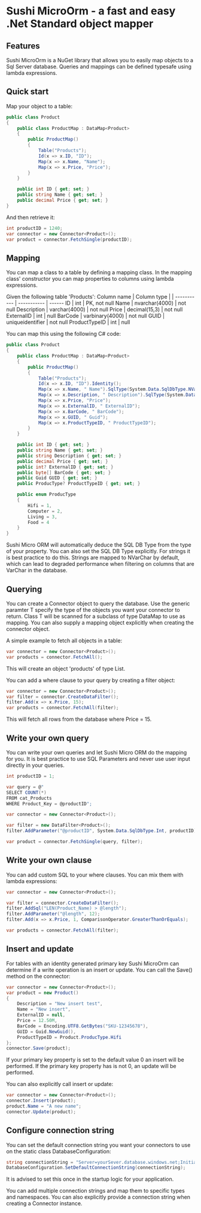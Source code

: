 # Sushi MicroOrm - a fast and easy .Net Standard object mapper
## Features
Sushi MicroOrm is a NuGet library that allows you to easily map objects to a Sql Server database. Queries and mappings can be defined typesafe using lambda expressions.
## Quick start
Map your object to a table:
```csharp
public class Product
{
	public class ProductMap : DataMap<Product>
	{
		public ProductMap()
		{
			Table("Products");
			Id(x => x.ID, "ID");
			Map(x => x.Name, "Name");			
			Map(x => x.Price, "Price");						
		}
	}

	public int ID { get; set; }
	public string Name { get; set; }	
	public decimal Price { get; set; }	
}
```
And then retrieve it:
```csharp
int productID = 1240;
var connector = new Connector<Product>();
var product = connector.FetchSingle(productID);
```
## Mapping
You can map a class to a table by defining a mapping class. In the mapping class' constructor you can map properties to columns using lambda expressions.

Given the following table 'Products':
Column name | Column type |        |
----------- | ----------- | ------ 
ID | int | PK, not null
Name | nvarchar(4000) | not null
Description | varchar(4000) | not null
Price | decimal(15,3) | not null
ExternalID | int | null
BarCode | varbinary(4000) | not null
GUID | uniqueidentifier | not null
ProductTypeID | int | null

You can map this using the following C# code:
```csharp
public class Product
{
	public class ProductMap : DataMap<Product>
	{
		public ProductMap()
		{
			Table("Products");
			Id(x => x.ID, "ID").Identity();
			Map(x => x.Name, " Name").SqlType(System.Data.SqlDbType.NVarChar);
			Map(x => x.Description, " Description").SqlType(System.Data.SqlDbType.VarChar);
			Map(x => x.Price, "Price");
			Map(x => x.ExternalID, " ExternalID");
			Map(x => x.BarCode, " BarCode");
			Map(x => x.GUID, " Guid");
			Map(x => x.ProductTypeID, " ProductTypeID");
		}
	}

	public int ID { get; set; }
	public string Name { get; set; }
	public string Description { get; set; }
	public decimal Price { get; set; }
	public int? ExternalID { get; set; }
	public byte[] BarCode { get; set; }
	public Guid GUID { get; set; }
	public ProducType? ProductTypeID { get; set; }

	public enum ProducType
	{
		Hifi = 1,
		Computer = 2,
		Living = 3,
		Food = 4
	}
}
```

Sushi Micro ORM will automatically deduce the SQL DB Type from the type of your property. You can also set the SQL DB Type explicitly. For strings it is best practice to do this. Strings are mapped to NVarChar by default, which can lead to degraded performance when filtering on columns that are VarChar in the database.

## Querying
You can create a Connector<T> object to query the database. Use the generic paramter T specify the type of the objects you want your connector to return. Class T will be scanned for a subclass of type DataMap to use as mapping. You can also supply a mapping object explicitly when creating the connector object.

A simple example to fetch all objects in a table:
```csharp
var connector = new Connector<Product>();
var products = connector.FetchAll();
```
This will create an object 'products' of type List<Product>.

You can add a where clause to your query by creating a filter object:
```csharp
var connector = new Connector<Product>();
var filter = connector.CreateDataFilter();
filter.Add(x => x.Price, 15);
var products = connector.FetchAll(filter);
```
This will fetch all rows from the database where Price = 15.
## Write your own query
You can write your own queries and let Sushi Micro ORM do the mapping for you. It is best practice to use SQL Parameters and never use user input directly in your queries.
```csharp
int productID = 1;

var query = @"
SELECT COUNT(*)
FROM cat_Products
WHERE Product_Key = @productID";

var connector = new Connector<Product>();

var filter = new DataFilter<Product>();
filter.AddParameter("@productID", System.Data.SqlDbType.Int, productID);

var product = connector.FetchSingle(query, filter);
```
## Write your own clause
You can add custom SQL to your where clauses. You can mix them with lambda expressions:
```csharp
var connector = new Connector<Product>();

var filter = connector.CreateDataFilter();
filter.AddSql("LEN(Product_Name) > @length");
filter.AddParameter("@length", 12);
filter.Add(x => x.Price, 1, ComparisonOperator.GreaterThanOrEquals);

var products = connector.FetchAll(filter);
```
## Insert and update
For tables with an identity generated primary key Sushi MicroOrm can determine if a write operation is an insert or update. You can call the Save() method on the connector:
```csharp
var connector = new Connector<Product>();
var product = new Product()
{
	Description = "New insert test",
	Name = "New insert",
	ExternalID = null,
	Price = 12.50M,
	BarCode = Encoding.UTF8.GetBytes("SKU-12345678"),
	GUID = Guid.NewGuid(),
	ProductTypeID = Product.ProducType.Hifi
};
connector.Save(product);
```
If your primary key property is set to the default value 0 an insert will be performed. If the primary key property has is not 0, an update will be performed.

You can also explicitly call insert or update:
```csharp
var connector = new Connector<Product>();
connector.Insert(product);
product.Name = "A new name";
connector.Update(product);
```
## Configure connection string
You can set the default connection string you want your connectors to use on the static class DatabaseConfiguration:
```csharp
string connectionString = "Server=yourSever.database.windows.net;Initial Catalog=yourDatabase;Persist Security Info=False;User ID=yourUserID;Password=yourPassword;Encrypt=True;TrustServerCertificate=False;Connection Timeout=30;";
DatabaseConfiguration.SetDefaultConnectionString(connectionString);
```
It is advised to set this once in the startup logic for your application.

You can add multiple connection strings and map them to specific types and namespaces. 
You can also explicitly provide a connection string when creating a Connector instance.
